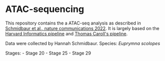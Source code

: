 # ATAC-sequencing

This repository contains the a ATAC-seq analysis as described in [Schmidbaur et al., nature communications 2022](https://www.nature.com/articles/s41467-022-29694-7). 
It is largely based on the [Harvard Informatics pipeline](https://github.com/harvardinformatics/ATAC-seq) and [Thomas Caroll's pipeline](https://rockefelleruniversity.github.io/RU_ATAC_Workshop.html). 


Data were collected by Hannah Schmidbaur.
Species: _Euprymna scolopes_

Stages: - Stage 20
        - Stage 25
        - Stage 29

        
